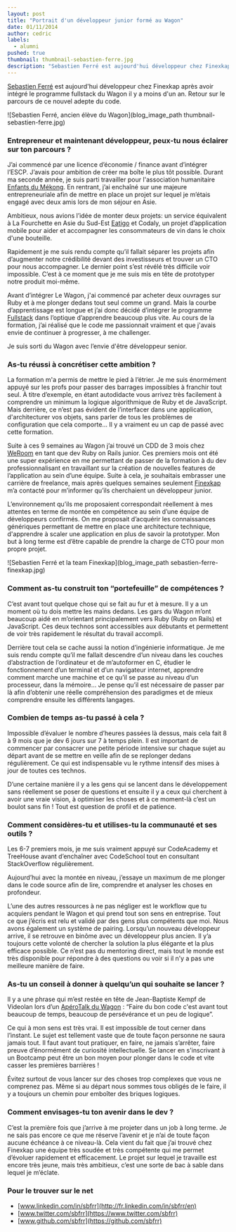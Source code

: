 ```yaml
---
layout: post
title: "Portrait d'un développeur junior formé au Wagon"
date: 01/11/2014
author: cedric
labels:
  - alumni
pushed: true
thumbnail: thumbnail-sebastien-ferre.jpg
description: "Sebastien Ferré est aujourd'hui développeur chez Finexkap après avoir intégré le programme fullstack du Wagon il y a moins d'un an. Retour sur le parcours et les aspirations futures de ce nouvel adepte du code."
---
```


[Sebastien Ferré](https://www.twitter.com/sbfrr) est aujourd'hui développeur chez Finexkap après avoir intégré le programme fullstack du Wagon il y a moins d'un an. Retour sur le parcours de ce nouvel adepte du code.

![Sebastien Ferré, ancien élève du Wagon](blog_image_path thumbnail-sebastien-ferre.jpg)

### Entrepreneur et maintenant développeur, peux-tu nous éclairer sur ton parcours ?

J’ai commencé par une licence d’économie / finance avant d’intégrer l’ESCP. J’avais pour ambition de créer ma boîte le plus tôt possible. Durant ma seconde année, je suis parti travailler pour l'association humanitaire [Enfants du Mékong](http://www.enfantsdumekong.com/). En rentrant, j’ai enchaîné sur une majeure entrepreneuriale afin de mettre en place un projet sur lequel je m’étais engagé avec deux amis lors de mon séjour en Asie.

Ambitieux, nous avions l’idée de monter deux projets: un service équivalent à La Fourchette en Asie du Sud-Est [Eatigo](http://www.eatigo.com) et Codaly, un projet d’application mobile pour aider et accompagner les consommateurs de vin dans le choix d'une bouteille.

Rapidement je me suis rendu compte qu’il fallait séparer les projets afin d’augmenter notre crédibilité devant des investisseurs et trouver un CTO pour nous accompagner. Le dernier point s’est révélé très difficile voir impossible. C’est à ce moment que je me suis mis en tête de prototyper notre produit moi-même.

Avant d’intégrer Le Wagon, j'ai commencé par acheter deux ouvrages sur Ruby et à me plonger dedans tout seul comme un grand. Mais la courbe d’apprentissage est longue et j’ai donc décidé d’intégrer le programme [Fullstack](http://www.lewagon.org/programme) dans l’optique d’apprendre beaucoup plus vite. Au cours de la formation, j’ai réalisé que le code me passionnait vraiment et que j'avais envie de continuer à progresser, à me challenger.

Je suis sorti du Wagon avec l’envie d'être développeur senior.

### As-tu réussi à concrétiser cette ambition ?

La formation m'a permis de mettre le pied à l’étrier. Je me suis énormément appuyé sur les profs pour passer des barrages impossibles à franchir tout seul. À titre d’exemple, en étant autodidacte  vous arrivez très facilement à comprendre un minimum la logique algorithmique de Ruby et de JavaScript. Mais derrière, ce n’est pas évident de l’interfacer dans une application, d'architecturer vos objets, sans parler de tous les problèmes de configuration que cela comporte… Il y a vraiment eu un cap de passé avec cette formation.

Suite à ces 9 semaines au Wagon j’ai trouvé un CDD de 3 mois chez [WeRoom](https://www.weroom.com/en) en tant que dev Ruby on Rails junior. Ces premiers mois ont été une super expérience en me permettant de passer de la formation à du dev professionnalisant en travaillant sur la création de nouvelles features de l’application au sein d’une équipe. Suite à cela, je souhaitais embrasser une carrière de freelance, mais après quelques semaines seulement [Finexkap](https://www.finexkap.com/) m’a contacté pour m’informer qu’ils cherchaient un développeur junior.

L’environnement qu’ils me proposaient correspondait réellement à mes attentes en terme de montée en compétence au sein d’une équipe de développeurs confirmés. On me proposait d’acquérir les connaissances génériques permettant de mettre en place une architecture technique, d'apprendre à scaler une application en plus de savoir la prototyper. Mon but à long terme est d’être capable de prendre la charge de CTO pour mon propre projet.

![Sebastien Ferré et la team Finexkap](blog_image_path sebastien-ferre-finexkap.jpg)

### Comment as-tu construit ton “portefeuille” de compétences ?

C’est avant tout quelque chose qui se fait au fur et à mesure. Il y a un moment où tu dois mettre les mains dedans. Les gars du Wagon m’ont beaucoup aidé en m’orientant principalement vers Ruby (Ruby on Rails) et JavaScript. Ces deux technos sont accessibles aux débutants et permettent de voir très rapidement le résultat du travail accompli.

Derrière tout cela se cache aussi la notion d’ingénierie informatique. Je me suis rendu compte qu’il me fallait descendre d’un niveau dans les couches d’abstraction de l’ordinateur et de m’autoformer en C, étudier le fonctionnement d’un terminal et d’un navigateur internet, apprendre comment marche une machine et ce qu’il se passe au niveau d’un processeur, dans  la mémoire... Je pense qu’il est nécessaire de passer par là afin d’obtenir une réelle compréhension des paradigmes et de mieux comprendre ensuite les différents langages.

### Combien de temps as-tu passé à cela ?

Impossible d’évaluer le nombre d’heures passées là dessus, mais cela fait 8 à 9 mois que je dev 6 jours sur 7 à temps plein. Il est important de commencer par consacrer une petite période intensive sur chaque sujet au départ avant de se mettre en veille afin de se replonger dedans régulièrement. Ce qui est indispensable vu le rythme intensif des mises à jour de toutes ces technos.

D’une certaine manière il y a les gens qui se lancent dans le développement sans réellement se poser de questions et ensuite il y a ceux qui cherchent à avoir une vraie vision, à optimiser les choses et à ce moment-là c’est un boulot sans fin ! Tout est question de profil et de patience.

### Comment considères-tu et utilises-tu la communauté et ses outils ?

Les 6-7 premiers mois, je me suis vraiment appuyé sur CodeAcademy et TreeHouse avant d’enchaîner avec CodeSchool tout en consultant StackOverflow régulièrement.

Aujourd’hui avec la montée en niveau, j’essaye un maximum de me plonger dans le code source afin de lire, comprendre et analyser les choses en profondeur.

L’une des autres ressources à ne pas négliger est le workflow que tu acquiers pendant le Wagon et qui prend tout son sens en entreprise. Tout ce que j’écris est relu et validé par des gens plus compétents que moi. Nous avons également un système de pairing. Lorsqu’un nouveau développeur arrive, il se retrouve en binôme avec un développeur plus ancien. Il y’a toujours cette volonté de chercher la solution la plus élégante et la plus efficace possible. Ce n’est pas du mentoring direct, mais tout le monde est très disponible pour répondre à des questions ou voir si il n’y a pas une meilleure manière de faire.

### As-tu un conseil à donner à quelqu’un qui souhaite se lancer ?

Il y a une phrase qui m’est restée en tête de Jean-Baptiste Kempf de Videolan lors d’un [ApéroTalk du Wagon](https://www.youtube.com/watch?v=ub1scSysja4) : “Faire du bon code c'est avant tout beaucoup de temps, beaucoup de persévérance et un peu de logique”.

Ce qui à mon sens est très vrai. Il est impossible de tout cerner dans l’instant. Le sujet est tellement vaste que de toute façon personne ne saura jamais tout. Il faut avant tout pratiquer, en faire, ne jamais s’arrêter, faire preuve d’énormément de curiosité intellectuelle. Se lancer en s'inscrivant à un Bootcamp peut être un bon moyen pour plonger dans le code et vite casser les premières barrières !

Évitez surtout de vous lancer sur des choses trop complexes que vous ne comprenez pas. Même si au départ nous sommes tous obligés de le faire, il y a toujours un chemin pour emboîter des briques logiques.

### Comment envisages-tu ton avenir dans le dev ?

C’est la première fois que j’arrive à me projeter dans un job à long terme. Je ne sais pas encore ce que me réserve l’avenir et je n’ai de toute façon aucune échéance à ce niveau-là. Cela vient du fait que j’ai trouvé chez Finexkap une équipe très soudée et très compétente qui me permet d’évoluer rapidement et efficacement. Le projet sur lequel je travaille est encore très jeune, mais très ambitieux, c’est une sorte de bac à sable dans lequel je m’éclate.

### Pour le trouver sur le net

- [www.linkedin.com/in/sbfrr](http://fr.linkedin.com/in/sbfrr/en)
- [www.twitter.com/sbfrr](https://www.twitter.com/sbfrr)
- [www.github.com/sbfrr](https://github.com/sbfrr)